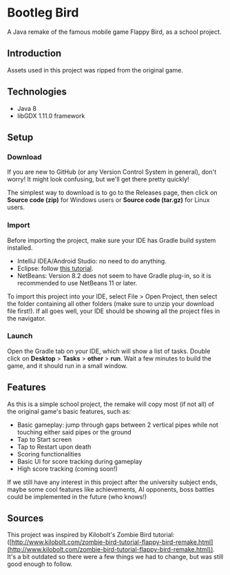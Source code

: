 # Bootleg Bird


A Java remake of the famous mobile game Flappy Bird, as a school project.


## Introduction

Assets used in this project was ripped from the original game.

## Technologies

 - Java 8
 - libGDX 1.11.0 framework

## Setup

### Download

If you are new to GitHub (or any Version Control System in general), don't worry! It might look confusing, but we'll get there pretty quickly!

The simplest way to download is to go to the Releases page, then click on **Source code (zip)** for Windows users or **Source code (tar.gz)** for Linux users.
 
### Import

Before importing the project, make sure your IDE has Gradle build system installed.

 - IntelliJ IDEA/Android Studio: no need to do anything.
 - Eclipse: follow [this tutorial](https://www.digitalocean.com/community/tutorials/gradle-eclipse-plugin-tutorial).
 - NetBeans: Version 8.2 does not seem to have Gradle plug-in, so it is recommended to use NetBeans 11 or later.

To import this project into your IDE, select File > Open Project, then select the folder containing all other folders (make sure to unzip your download file first!). If all goes well, your IDE should be showing all the project files in the navigator.

### Launch

Open the Gradle tab on your IDE, which will show a list of tasks. Double click on **Desktop** > **Tasks** > **other** > **run**. Wait a few minutes to build the game, and it should run in a small window.

## Features

As this is a simple school project, the remake will copy most (if not all) of the original game's basic features, such as:

 - Basic gameplay: jump through gaps between 2 vertical pipes while not touching either said pipes or the ground
 - Tap to Start screen
 - Tap to Restart upon death
 - Scoring functionalities
 - Basic UI for score tracking during gameplay
 - High score tracking (coming soon!)

If we still have any interest in this project after the university subject ends, maybe some cool features like achievements, AI opponents, boss battles could be implemented in the future (who knows!)



## Sources

This project was inspired by Kilobolt's Zombie Bird tutorial: ([http://www.kilobolt.com/zombie-bird-tutorial-flappy-bird-remake.html](http://www.kilobolt.com/zombie-bird-tutorial-flappy-bird-remake.html)). It's a bit outdated so there were a few things we had to change, but was still good enough to follow.

